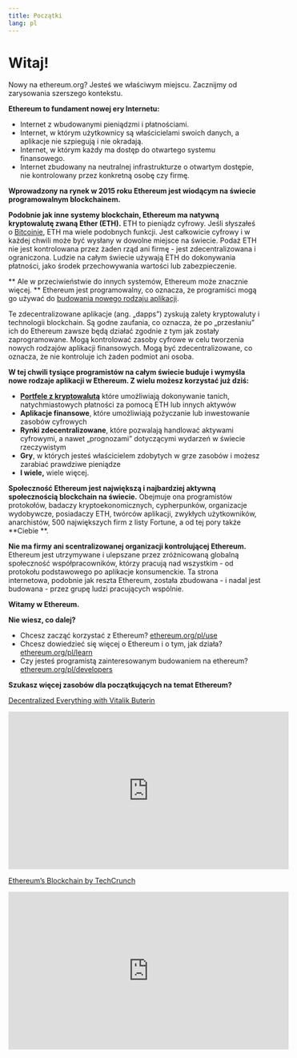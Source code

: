 ```yaml
---
title: Początki
lang: pl
---
```


# <Emoji size={1} marginRight={.2} text= ":wave:" />Witaj!

Nowy na ethereum.org? Jesteś we właściwym miejscu. Zacznijmy od zarysowania szerszego kontekstu.

**Ethereum to fundament nowej ery Internetu:**

- Internet z wbudowanymi pieniądzmi i płatnościami.
- Internet, w którym użytkownicy są właścicielami swoich danych, a aplikacje nie szpiegują i nie okradają.
- Internet, w którym każdy ma dostęp do otwartego systemu finansowego.
- Internet zbudowany na neutralnej infrastrukturze o otwartym dostępie, nie kontrolowany przez konkretną osobę czy firmę.

**Wprowadzony na rynek w 2015 roku Ethereum jest wiodącym na świecie programowalnym blockchainem.**

**Podobnie jak inne systemy blockchain, Ethereum ma natywną kryptowalutę zwaną Ether (ETH).** ETH to pieniądz cyfrowy. Jeśli słyszałeś o [Bitcoinie](http://bitcoin.org/), ETH ma wiele podobnych funkcji. Jest całkowicie cyfrowy i w każdej chwili może być wysłany w dowolne miejsce na świecie. Podaż ETH nie jest kontrolowana przez żaden rząd ani firmę - jest zdecentralizowana i ograniczona. Ludzie na całym świecie używają ETH do dokonywania płatności, jako środek przechowywania wartości lub zabezpieczenie.

** Ale w przeciwieństwie do innych systemów, Ethereum może znacznie więcej. ** Ethereum jest programowalny, co oznacza, że programiści mogą go używać do [budowania nowego rodzaju aplikacji](/pl/use/#1-use-an-application-built-on-ethereum/).

Te zdecentralizowane aplikacje (ang. „dapps”) zyskują zalety kryptowaluty i technologii blockchain. Są godne zaufania, co oznacza, że po „przesłaniu” ich do Ethereum zawsze będą działać zgodnie z tym jak zostały zaprogramowane. Mogą kontrolować zasoby cyfrowe w celu tworzenia nowych rodzajów aplikacji finansowych. Mogą być zdecentralizowane, co oznacza, że nie kontroluje ich żaden podmiot ani osoba.

**W tej chwili tysiące programistów na całym świecie buduje i wymyśla nowe rodzaje aplikacji w Ethereum. Z wielu możesz korzystać już dziś:**

- [**Portfele z kryptowalutą**](/pl/use/#3-what-is-a-wallet-and-which-one-should-i-use/) które umożliwiają dokonywanie tanich, natychmiastowych płatności za pomocą ETH lub innych aktywów
- **Aplikacje finansowe**, które umożliwiają pożyczanie lub inwestowanie zasobów cyfrowych
- **Rynki zdecentralizowane**, które pozwalają handlować aktywami cyfrowymi, a nawet „prognozami” dotyczącymi wydarzeń w świecie rzeczywistym
- **Gry**, w których jesteś właścicielem zdobytych w grze zasobów i możesz zarabiać prawdziwe pieniądze
- **I wiele,** wiele więcej.

**Społeczność Ethereum jest największą i najbardziej aktywną społecznością blockchain na świecie.** Obejmuje ona programistów protokołów, badaczy kryptoekonomicznych, cypherpunków, organizacje wydobywcze, posiadaczy ETH, twórców aplikacji, zwykłych użytkowników, anarchistów, 500 największych firm z listy Fortune, a od tej pory także **Ciebie **.

**Nie ma firmy ani scentralizowanej organizacji kontrolującej Ethereum.** Ethereum jest utrzymywane i ulepszane przez zróżnicowaną globalną społeczność współpracowników, którzy pracują nad wszystkim - od protokołu podstawowego po aplikacje konsumenckie. Ta strona internetowa, podobnie jak reszta Ethereum, została zbudowana - i nadal jest budowana - przez grupę ludzi pracujących wspólnie.

**Witamy w Ethereum.**

**Nie wiesz, co dalej?**

- Chcesz zacząć korzystać z Ethereum? [ethereum.org/pl/use](/pl/use/)
- Chcesz dowiedzieć się więcej o Ethereum i o tym, jak działa? [ethereum.org/pl/learn](/pl/learn/)
- Czy jesteś programistą zainteresowanym budowaniem na ethereum? [ethereum.org/pl/developers](/pl/developers/)

**Szukasz więcej zasobów dla początkujących na temat Ethereum?**

[Decentralized Everything with Vitalik Buterin](https://youtu.be/WSN5BaCzsbo)

<div class="iframe-container">
  <iframe width="560" height="315" src="https://www.youtube.com/embed/WSN5BaCzsbo" frameborder="0" allow="accelerometer; autoplay; encrypted-media; gyroscope; picture-in-picture" allowfullscreen></iframe>
</div>

[Ethereum’s Blockchain by TechCrunch](https://www.youtube.com/watch?v=WfULutvxvzY)

<div class="iframe-container">
  <iframe width="560" height="315" src="https://www.youtube.com/embed/WfULutvxvzY" frameborder="0" allow="accelerometer; autoplay; encrypted-media; gyroscope; picture-in-picture" allowfullscreen></iframe>
</div>
